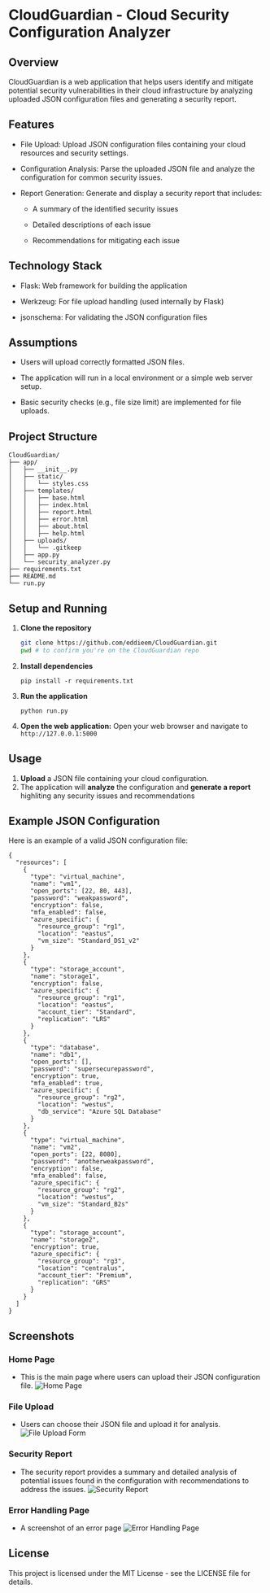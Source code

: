 # CloudGuardian - Cloud Security Configuration Analyzer
## Overview
CloudGuardian is a web application that helps users identify and mitigate potential security vulnerabilities in their cloud infrastructure by analyzing uploaded JSON configuration files and generating a security report.

## Features
- File Upload: Upload JSON configuration files containing your cloud resources and security settings.

- Configuration Analysis: Parse the uploaded JSON file and analyze the configuration for common security issues.

- Report Generation: Generate and display a security report that includes:

  - A summary of the identified security issues

  - Detailed descriptions of each issue

  - Recommendations for mitigating each issue
 
## Technology Stack
- Flask: Web framework for building the application

- Werkzeug: For file upload handling (used internally by Flask)

- jsonschema: For validating the JSON configuration files

## Assumptions
- Users will upload correctly formatted JSON files.

- The application will run in a local environment or a simple web server setup.

- Basic security checks (e.g., file size limit) are implemented for file uploads.

## Project Structure
```
CloudGuardian/
├── app/
│   ├── __init__.py
│   ├── static/
│   │   └── styles.css
│   ├── templates/
│   │   ├── base.html
│   │   ├── index.html
│   │   ├── report.html
│   │   ├── error.html
│   │   ├── about.html
│   │   ├── help.html
│   ├── uploads/
│   │   └── .gitkeep
│   ├── app.py
│   └── security_analyzer.py
├── requirements.txt
├── README.md
└── run.py

 ```

## Setup and Running
1. **Clone the repository**
   ```sh
   git clone https://github.com/eddieem/CloudGuardian.git
   pwd # to confirm you're on the CloudGuardian repo
   ```

2. **Install dependencies**
   ```
   pip install -r requirements.txt
   ```

3. **Run the application**
   ```
   python run.py
   ```

4. **Open the web application:** Open your web browser and navigate to
   `http://127.0.0.1:5000`

## Usage
1. **Upload** a JSON file containing your cloud configuration.
2. The application will **analyze** the configuration and **generate a report** highliting any security issues and recommendations

## Example JSON Configuration
Here is an example of a valid JSON configuration file:
```
{
  "resources": [
    {
      "type": "virtual_machine",
      "name": "vm1",
      "open_ports": [22, 80, 443],
      "password": "weakpassword",
      "encryption": false,
      "mfa_enabled": false,
      "azure_specific": {
        "resource_group": "rg1",
        "location": "eastus",
        "vm_size": "Standard_DS1_v2"
      }
    },
    {
      "type": "storage_account",
      "name": "storage1",
      "encryption": false,
      "azure_specific": {
        "resource_group": "rg1",
        "location": "eastus",
        "account_tier": "Standard",
        "replication": "LRS"
      }
    },
    {
      "type": "database",
      "name": "db1",
      "open_ports": [],
      "password": "supersecurepassword",
      "encryption": true,
      "mfa_enabled": true,
      "azure_specific": {
        "resource_group": "rg2",
        "location": "westus",
        "db_service": "Azure SQL Database"
      }
    },
    {
      "type": "virtual_machine",
      "name": "vm2",
      "open_ports": [22, 8080],
      "password": "anotherweakpassword",
      "encryption": false,
      "mfa_enabled": false,
      "azure_specific": {
        "resource_group": "rg2",
        "location": "westus",
        "vm_size": "Standard_B2s"
      }
    },
    {
      "type": "storage_account",
      "name": "storage2",
      "encryption": true,
      "azure_specific": {
        "resource_group": "rg3",
        "location": "centralus",
        "account_tier": "Premium",
        "replication": "GRS"
      }
    }
  ]
}
```

## Screenshots
### Home Page
- This is the main page where users can upload their JSON configuration file.
  ![Home Page](https://github.com/user-attachments/assets/1ee49bff-f95c-4590-afa5-7d86eeaecaa7)
### File Upload
- Users can choose their JSON file and upload it for analysis.
  ![File Upload Form](https://github.com/user-attachments/assets/970b0896-5a46-47b0-8db2-d0c33c01024e)
### Security Report
- The security report provides a summary and detailed analysis of potential issues found in the configuration with recommendations to address the issues.
  ![Security Report](https://github.com/user-attachments/assets/82c41176-7e09-4ba4-950b-a97ffba19d21)
### Error Handling Page
- A screenshot of an error page
  ![Error Handling Page](https://github.com/user-attachments/assets/a5bc018d-142c-43bc-adf3-3ac3f780d3d1)

## License
This project is licensed under the MIT License - see the LICENSE file for details.
